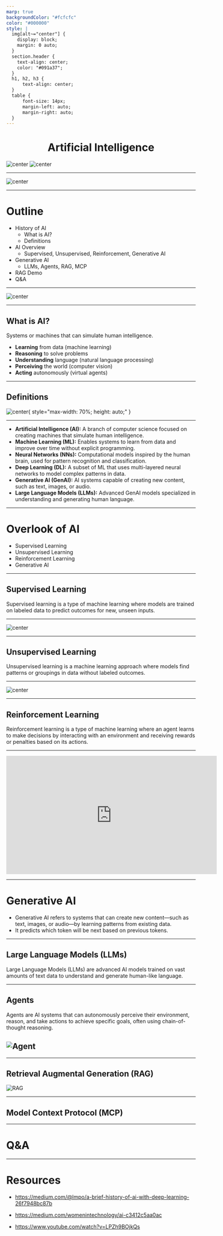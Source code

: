 ```yaml
---
marp: true
backgroundColor: "#fcfcfc"
color: "#000000"
style: |
  img[alt~="center"] {
    display: block;
    margin: 0 auto;
  }
  section.header {
    text-align: center;
    color: "#091a37";
  }
  h1, h2, h3 { 
      text-align: center;
  }
  table {
      font-size: 14px;
      margin-left: auto;
      margin-right: auto;
  }
---
```


<!-- _class: header -->

<h1 style="text-align: center;">Artificial Intelligence</h1>

![center](https://signature.santsg.com/assets/san-bgwhite.jpg)
![center](images/akdeniz-uni.png)

---

![center](images/banner.png "AI Presentation Banner")

---

# **Outline**

- History of AI
  - What is AI?
  - Definitions
- AI Overview
  - Supervised, Unsupervised, Reinforcement, Generative AI
- Generative AI
  - LLMs, Agents, RAG, MCP
- RAG Demo
- Q&A

---

![center](images/history-of-ai.webp "AI History")

---

## What is AI?

Systems or machines that can simulate human intelligence.

- **Learning** from data (machine learning)
- **Reasoning** to solve problems
- **Understanding** language (natural language processing)
- **Perceiving** the world (computer vision)
- **Acting** autonomously (virtual agents)

---

## Definitions

![center](images/ai-diagram.png "AI Diagram"){ style="max-width: 70%; height: auto;" }

---

- **Artificial Intelligence (AI):** A branch of computer science focused on creating machines that simulate human intelligence.
- **Machine Learning (ML):** Enables systems to learn from data and improve over time without explicit programming.
- **Neural Networks (NNs):** Computational models inspired by the human brain, used for pattern recognition and classification.
- **Deep Learning (DL):** A subset of ML that uses multi-layered neural networks to model complex patterns in data.
- **Generative AI (GenAI):** AI systems capable of creating new content, such as text, images, or audio.
- **Large Language Models (LLMs):** Advanced GenAI models specialized in understanding and generating human language.

---

# Overlook of AI

- Supervised Learning
- Unsupervised Learning
- Reinforcement Learning
- Generative AI

---

## Supervised Learning

Supervised learning is a type of machine learning where models are trained on labeled data to predict outcomes for new, unseen inputs.

---

![center](images/supervise-learning.png)

---

## Unsupervised Learning

Unsupervised learning is a machine learning approach where models find patterns or groupings in data without labeled outcomes.

---

![center](images/unsupervised-learning.png)

---

## Reinforcement Learning

Reinforcement learning is a type of machine learning where an agent learns to make decisions by interacting with an environment and receiving rewards or penalties based on its actions.

---

<div align="center">
  <iframe width="560" height="315" src="https://www.youtube.com/embed/hgjsLmFSkxo" title="YouTube video player" frameborder="0" allow="accelerometer; autoplay; clipboard-write; encrypted-media; gyroscope; picture-in-picture; web-share" allowfullscreen></iframe>
</div>

---

# Generative AI

- Generative AI refers to systems that can create new content—such as text, images, or audio—by learning patterns from existing data.
- It predicts which token will be next based on previous tokens.

---

## Large Language Models (LLMs)

Large Language Models (LLMs) are advanced AI models trained on vast amounts of text data to understand and generate human-like language.

---

## Agents

Agents are AI systems that can autonomously perceive their environment, reason, and take actions to achieve specific goals, often using chain-of-thought reasoning.

## ![Agent](images/agent.png)

---

## Retrieval Augmental Generation (RAG)

![RAG](images/rag.png)

---

## Model Context Protocol (MCP)

---

# Q&A

---

# **Resources**

- https://medium.com/@lmpo/a-brief-history-of-ai-with-deep-learning-26f7948bc87b

- https://medium.com/womenintechnology/ai-c3412c5aa0ac

- https://www.youtube.com/watch?v=LPZh9BOjkQs
